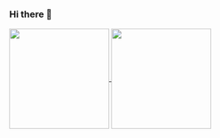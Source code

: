### Hi there 👋

<a href="https://charlesdzadu.com">
  <img height="180px" align="center" src="https://github-readme-stats.vercel.app/api?username=betascribbles&show_icons=true&theme=jolly&layout=compact" />
</a>
<a href="charlesdzadu.com">
  <img height="180px" align="center" src="https://github-readme-stats.vercel.app/api/top-langs/?username=betascribbles&langs_count=8&theme=jolly&layout=compact" />
</a>
